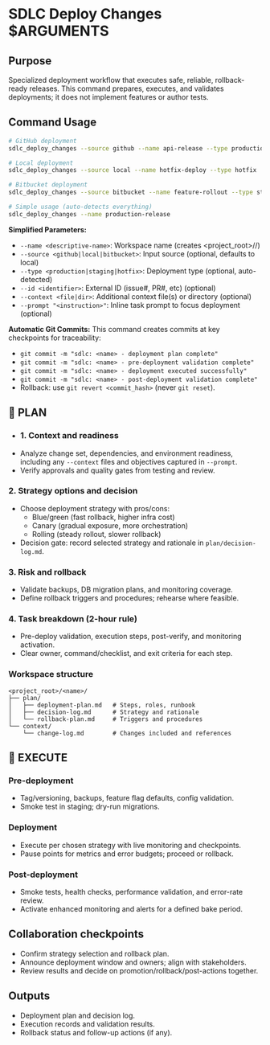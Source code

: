 # SDLC Deploy Changes $ARGUMENTS

## Purpose
Specialized deployment workflow that executes safe, reliable, rollback-ready releases. This command
prepares, executes, and validates deployments; it does not implement features or author tests.

## Command Usage
```bash
# GitHub deployment
sdlc_deploy_changes --source github --name api-release --type production --id 101

# Local deployment
sdlc_deploy_changes --source local --name hotfix-deploy --type hotfix

# Bitbucket deployment
sdlc_deploy_changes --source bitbucket --name feature-rollout --type staging

# Simple usage (auto-detects everything)
sdlc_deploy_changes --name production-release
```

**Simplified Parameters:**
- `--name <descriptive-name>`: Workspace name (creates <project_root>/<name>/)
- `--source <github|local|bitbucket>`: Input source (optional, defaults to local)
- `--type <production|staging|hotfix>`: Deployment type (optional, auto-detected)
- `--id <identifier>`: External ID (issue#, PR#, etc) (optional)
- `--context <file|dir>`: Additional context file(s) or directory (optional)
- `--prompt "<instruction>"`: Inline task prompt to focus deployment (optional)

**Automatic Git Commits:**
This command creates commits at key checkpoints for traceability:
- `git commit -m "sdlc: <name> - deployment plan complete"`
- `git commit -m "sdlc: <name> - pre-deployment validation complete"`
- `git commit -m "sdlc: <name> - deployment executed successfully"`
- `git commit -m "sdlc: <name> - post-deployment validation complete"`
- Rollback: use `git revert <commit_hash>` (never `git reset`).

## 🔹 PLAN
- ### 1. Context and readiness
- Analyze change set, dependencies, and environment readiness, including any `--context` files and
  objectives captured in `--prompt`.
- Verify approvals and quality gates from testing and review.

### 2. Strategy options and decision
- Choose deployment strategy with pros/cons:
  - Blue/green (fast rollback, higher infra cost)
  - Canary (gradual exposure, more orchestration)
  - Rolling (steady rollout, slower rollback)
- Decision gate: record selected strategy and rationale in `plan/decision-log.md`.

### 3. Risk and rollback
- Validate backups, DB migration plans, and monitoring coverage.
- Define rollback triggers and procedures; rehearse where feasible.

### 4. Task breakdown (2-hour rule)
- Pre-deploy validation, execution steps, post-verify, and monitoring activation.
- Clear owner, command/checklist, and exit criteria for each step.

### Workspace structure
```
<project_root>/<name>/
├── plan/
│   ├── deployment-plan.md   # Steps, roles, runbook
│   ├── decision-log.md      # Strategy and rationale
│   └── rollback-plan.md     # Triggers and procedures
└── context/
    └── change-log.md        # Changes included and references
```

## 🔹 EXECUTE
### Pre-deployment
- Tag/versioning, backups, feature flag defaults, config validation.
- Smoke test in staging; dry-run migrations.

### Deployment
- Execute per chosen strategy with live monitoring and checkpoints.
- Pause points for metrics and error budgets; proceed or rollback.

### Post-deployment
- Smoke tests, health checks, performance validation, and error-rate review.
- Activate enhanced monitoring and alerts for a defined bake period.

## Collaboration checkpoints
- Confirm strategy selection and rollback plan.
- Announce deployment window and owners; align with stakeholders.
- Review results and decide on promotion/rollback/post-actions together.

## Outputs
- Deployment plan and decision log.
- Execution records and validation results.
- Rollback status and follow-up actions (if any).
